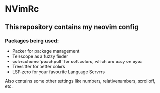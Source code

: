 # NVimRc
## This repository contains my neovim config

### Packages being used:
- Packer for package management
- Telescope as a fuzzy finder
- colorscheme 'peachpuff' for soft colors, which are easy on eyes
- Treesitter for better colors 
- LSP-zero for your favourite Language Servers

Also contains some other settings like numbers, relativenumbers, scrolloff, etc.
